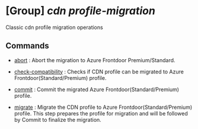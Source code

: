 # [Group] _cdn profile-migration_

Classic cdn profile migration operations

## Commands

- [abort](/Commands/cdn/profile-migration/_abort.md)
: Abort the migration to Azure Frontdoor Premium/Standard.

- [check-compatibility](/Commands/cdn/profile-migration/_check-compatibility.md)
: Checks if CDN profile can be migrated to Azure Frontdoor(Standard/Premium) profile.

- [commit](/Commands/cdn/profile-migration/_commit.md)
: Commit the migrated Azure Frontdoor(Standard/Premium) profile.

- [migrate](/Commands/cdn/profile-migration/_migrate.md)
: Migrate the CDN profile to Azure Frontdoor(Standard/Premium) profile. This step prepares the profile for migration and will be followed by Commit to finalize the migration.
